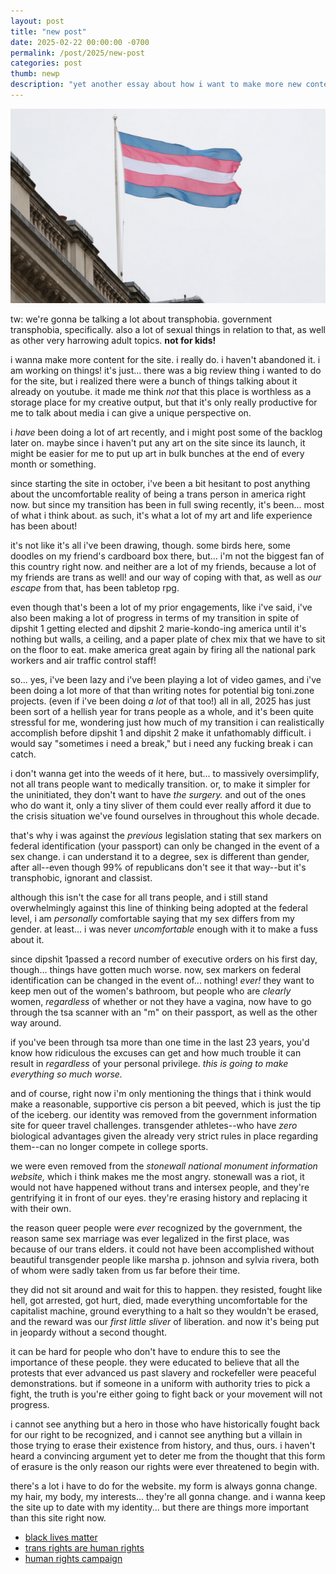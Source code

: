 ```yaml
---
layout: post
title: "new post"
date: 2025-02-22 00:00:00 -0700
permalink: /post/2025/new-post
categories: post
thumb: newp
description: "yet another essay about how i want to make more new content for the site, and detailing why i haven't. and... maybe going into some more important matters, too."
---
```

![trans flag](/img/postpics/trans.png)

tw: we're gonna be talking a lot about transphobia. government transphobia, specifically. also a lot of sexual things in relation to that, as well as other very harrowing adult topics. **not for kids!**

i wanna make more content for the site. i really do. i haven't abandoned it. i am working on things! it's just... there was a big review thing i wanted to do for the site, but i realized there were a bunch of things talking about it already on youtube. it made me think *not* that this place is worthless as a storage place for my creative output, but that it's only really productive for me to talk about media i can give a unique perspective on.

i *have* been doing a lot of art recently, and i might post some of the backlog later on. maybe since i haven't put any art on the site since its launch, it might be easier for me to put up art in bulk bunches at the end of every month or something.

since starting the site in october, i've been a bit hesitant to post anything about the uncomfortable reality of being a trans person in america right now. but since my transition has been in full swing recently, it's been... most of what i think about. as such, it's what a lot of my art and life experience has been about!

it's not like it's all i've been drawing, though. some birds here, some doodles on my friend's cardboard box there, but... i'm not the biggest fan of this country right now. and neither are a lot of my friends, because a lot of my friends are trans as well! and our way of coping with that, as well as *our escape* from that, has been tabletop rpg.

even though that's been a lot of my prior engagements, like i've said, i've also been making a lot of progress in terms of my transition in spite of dipshit 1 getting elected and dipshit 2 marie-kondo-ing america until it's nothing but walls, a ceiling, and a paper plate of chex mix that we have to sit on the floor to eat. make america great again by firing all the national park workers and air traffic control staff!

so... yes, i've been lazy and i've been playing a lot of video games, and i've been doing a lot more of that than writing notes for potential big toni.zone projects. (even if i've been doing *a lot* of that too!) all in all, 2025 has just been sort of a hellish year for trans people as a whole, and it's been quite stressful for me, wondering just how much of my transition i can realistically accomplish before dipshit 1 and dipshit 2 make it unfathomably difficult. i would say "sometimes i need a break," but i need any fucking break i can catch.

i don't wanna get into the weeds of it here, but... to massively oversimplify, not all trans people want to medically transition. or, to make it simpler for the uninitiated, they don't want to have *the surgery.* and out of the ones who do want it, only a tiny sliver of them could ever really afford it due to the crisis situation we've found ourselves in throughout this whole decade.

that's why i was against the *previous* legislation stating that sex markers on federal identification (your passport) can only be changed in the event of a sex change. i can understand it to a degree, sex is different than gender, after all--even though 99% of republicans don't see it that way--but it's transphobic, ignorant and classist.

although this isn't the case for all trans people, and i still stand overwhelmingly against this line of thinking being adopted at the federal level, i am *personally* comfortable saying that my sex differs from my gender. at least... i was never *uncomfortable* enough with it to make a fuss about it.

since dipshit 1passed a record number of executive orders on his first day, though... things have gotten much worse. now, sex markers on federal identification can be changed in the event of... nothing! *ever!* they want to keep men out of the women's bathroom, but people who are *clearly* women, *regardless* of whether or not they have a vagina, now have to go through the tsa scanner with an "m" on their passport, as well as the other way around.

if you've been through tsa more than one time in the last 23 years, you'd know how ridiculous the excuses can get and how much trouble it can result in *regardless* of your personal privilege. *this is going to make everything so much worse.*

and of course, right now i'm only mentioning the things that i think would make a reasonable, supportive cis person a bit peeved, which is just the tip of the iceberg. our identity was removed from the government information site for queer travel challenges. transgender athletes--who have *zero* biological advantages given the already very strict rules in place regarding them--can no longer compete in college sports.

we were even removed from the *stonewall national monument information website,* which i think makes me the most angry. stonewall was a riot, it would not have happened without trans and intersex people, and they're gentrifying it in front of our eyes. they're erasing history and replacing it with their own.

the reason queer people were *ever* recognized by the government, the reason same sex marriage was ever legalized in the first place, was because of our trans elders. it could not have been accomplished without beautiful transgender people like marsha p. johnson and sylvia rivera, both of whom were sadly taken from us far before their time.

they did not sit around and wait for this to happen. they resisted, fought like hell, got arrested, got hurt, died, made everything uncomfortable for the capitalist machine, ground everything to a halt so they wouldn't be erased, and the reward was our *first little sliver* of liberation. and now it's being put in jeopardy without a second thought.

it can be hard for people who don't have to endure this to see the importance of these people. they were educated to believe that all the protests that ever advanced us past slavery and rockefeller were peaceful demonstrations. but if someone in a uniform with authority tries to pick a fight, the truth is you're either going to fight back or your movement will not progress.

i cannot see anything but a hero in those who have historically fought back for our right to be recognized, and i cannot see anything but a villain in those trying to erase their existence from history, and thus, ours. i haven't heard a convincing argument yet to deter me from the thought that this form of erasure is the only reason our rights were ever threatened to begin with.

there's a lot i have to do for the website. my form is always gonna change. my hair, my body, my interests... they're all gonna change. and i wanna keep the site up to date with my identity... but there are things more important than this site right now.

- [black lives matter](https://blm.carrd.co/)
- [trans rights are human rights](https://transrightshumanrights.carrd.co/)
- [human rights campaign](https://give.hrc.org/)